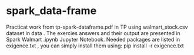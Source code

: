 # spark_data-frame

Practicat work from tp-spark-dataframe.pdf in TP using walmart_stock.csv dataset in data .
The exercies answers and their output are presented in Spark Walmart .ipynb Jupyter Notebook.
Needed packages are listed in exigence.txt , you can simply install them using:
pip install -r exigence.txt
